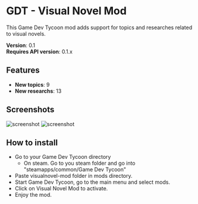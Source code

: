 GDT - Visual Novel Mod
==========================================================================
This Game Dev Tycoon mod adds support for topics and researches related to visual novels.

**Version**: 0.1<br />
**Requires API version**: 0.1.x

Features
--------------------------------------------------------------------------
- **New topics**: 9
- **New researchs**: 13

Screenshots
--------------------------------------------------------------------------
![screenshot](https://raw.github.com/LuqueDaniel/gdt-visualnovel-mod/master/screenshots/screenshot_01.png)
![screenshot](https://raw.github.com/LuqueDaniel/gdt-visualnovel-mod/master/screenshots/screenshot_02.png)

How to install
--------------------------------------------------------------------------
* Go to your Game Dev Tycoon directory
    - On steam. Go to you steam folder and go into "steamapps/common/Game Dev Tycoon"
* Paste visualnovel-mod folder in mods directory.
* Start Game Dev Tycoon, go to the main menu and select mods.
* Click on Visual Novel Mod to activate.
* Enjoy the mod.
